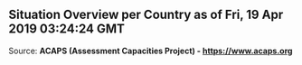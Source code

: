 ## Situation Overview per Country as of Fri, 19 Apr 2019 03:24:24 GMT

Source: **ACAPS (Assessment Capacities Project) - https://www.acaps.org**